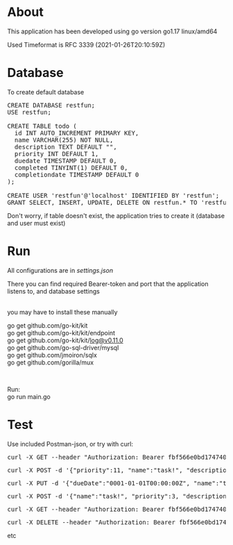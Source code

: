
<h1> About </h1>

This application has been developed using go version go1.17 linux/amd64</br>

Used Timeformat is RFC 3339 (2021-01-26T20:10:59Z)<br/>


<h1>Database</h1>

To create default database<br/>

<pre>
CREATE DATABASE restfun;
USE restfun;

CREATE TABLE todo (
  id INT AUTO_INCREMENT PRIMARY KEY,
  name VARCHAR(255) NOT NULL,
  description TEXT DEFAULT "",
  priority INT DEFAULT 1,
  duedate TIMESTAMP DEFAULT 0,
  completed TINYINT(1) DEFAULT 0,
  completiondate TIMESTAMP DEFAULT 0
);

CREATE USER 'restfun'@'localhost' IDENTIFIED BY 'restfun';
GRANT SELECT, INSERT, UPDATE, DELETE ON restfun.* TO 'restfun'@'localhost';
</pre>

Don't worry, if table doesn't exist, the application tries to create it (database and user must exist)

<h1>Run</h1>

All configurations are in <i>settings.json</i>

There you can find required Bearer-token and port that the application listens to, and database settings</br>

</br>
you may have to install these manually<br/>

go get github.com/go-kit/kit<br/>
go get github.com/go-kit/kit/endpoint<br/>
go get github.com/go-kit/kit/log@v0.11.0<br/>
go get github.com/go-sql-driver/mysql<br/>
go get github.com/jmoiron/sqlx<br/>
go get github.com/gorilla/mux<br/>

</br>

Run:</br>
go run main.go</br>


<h1>Test</h1>

Use included Postman-json, or try with curl: <br/>

<pre>curl -X GET --header "Authorization: Bearer fbf566e0bd1747409502db0f" localhost:8080/todo</pre>
<pre>curl -X POST -d '{"priority":11, "name":"task!", "description":"testing todo list"}' --header "Authorization: Bearer fbf566e0bd1747409502db0f" localhost:8080/todo</pre>
<pre>curl -X PUT -d '{"dueDate":"0001-01-01T00:00:00Z", "name":"task!", "description":"updated"}' --header "Authorization: Bearer fbf566e0bd1747409502db0f" localhost:8080/todo/1</pre>
<pre>curl -X POST -d '{"name":"task!", "priority":3, "description":"Remember to test TODO-list", "duedate":"2022-01-20T16:00:00Z"}' --header "Authorization: Bearer fbf566e0bd1747409502db0f" localhost:8080/todo</pre>
<pre>curl -X GET --header "Authorization: Bearer fbf566e0bd1747409502db0f" localhost:8080/todo/1</pre>
<pre>curl -X DELETE --header "Authorization: Bearer fbf566e0bd1747409502db0f" localhost:8080/todo/1</pre>

etc
